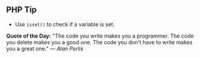 ## PHP Tip
- Use `isset()` to check if a variable is set.  

**Quote of the Day:** "The code you write makes you a programmer. The code you delete makes you a good one. The code you don't have to write makes you a great one." — *Alan Perlis*  
